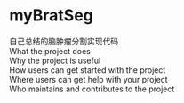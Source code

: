 # myBratSeg
自己总结的脑肿瘤分割实现代码  
What the project does  
Why the project is useful  
How users can get started with the project  
Where users can get help with your project  
Who maintains and contributes to the project
